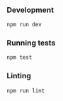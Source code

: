 ### Development

```bash
npm run dev
```

### Running tests

```bash
npm test
```

### Linting

```bash
npm run lint
```
